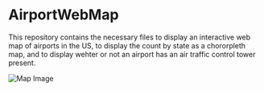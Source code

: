 # AirportWebMap

This repository contains the necessary files to display an interactive web map of airports in the US, to display the count by state as a chororpleth map, and to display wehter or not an airport has an air traffic control tower present. 

![Map Image](Tmccrea_img_AirportWebMap.png)
